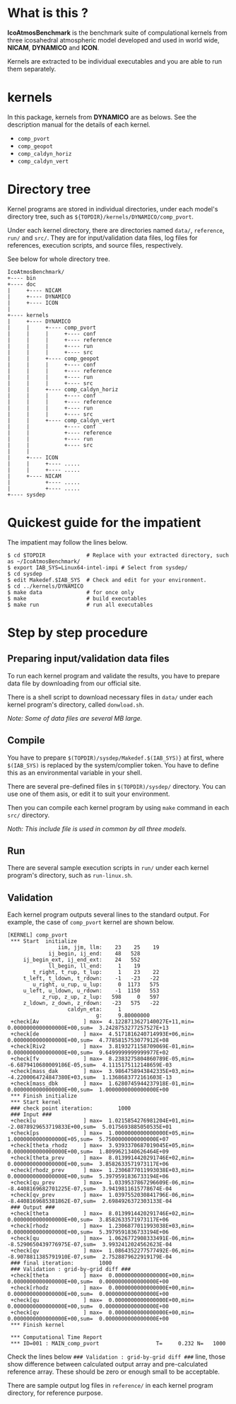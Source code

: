 # What is this ? #

**IcoAtmosBenchmark** is the benchmark suite of compulational kernels from
three icosahedral atmospheric model developed and used in world wide,
**NICAM**, **DYNAMICO** and **ICON**.

Kernels are extracted to be individual executables and you are able to
run them separately.

# kernels #

In this package, kernels from **DYNAMICO** are as belows.
See the description manual for the details of each kernel.

* `comp_pvort`
* `comp_geopot`
* `comp_caldyn_horiz`
* `comp_caldyn_vert`

# Directory tree #

Kernel programs are stored in individual directories,
under each model's directory tree, such as
 `${TOPDIR}/kernels/DYNAMICO/comp_pvort`.

Under each kernel directory, there are directories named
`data/`, `reference`, `run/` and `src/`.
They are for input/validation data files, log files for references,
execution scripts, and source files, respectively.

See below for whole directory tree.





    IcoAtmosBenchmark/
    +---- bin
    +---- doc
    |     +---- NICAM
    |     +---- DYNAMICO
    |     +---- ICON
    |
    +---- kernels
    |     +---- DYNAMICO
    |     |     +---- comp_pvort
    |     |     |     +---- conf
    |     |     |     +---- reference
    |     |     |     +---- run
    |     |     |     +---- src
    |     |     +---- comp_geopot
    |     |     |     +---- conf
    |     |     |     +---- reference
    |     |     |     +---- run
    |     |     |     +---- src
    |     |     +---- comp_caldyn_horiz
    |     |     |     +---- conf
    |     |     |     +---- reference
    |     |     |     +---- run
    |     |     |     +---- src
    |     |     +---- comp_caldyn_vert
    |     |           +---- conf
    |     |           +---- reference
    |     |           +---- run
    |     |           +---- src
    |     |
    |     +---- ICON
    |     |     +---- .....
    |     |     +---- .....
    |     +---- NICAM
    |           +---- .....
    |           +---- .....
    +---- sysdep



# Quickest guide for the impatient #

The impatient may follow the lines below.

    $ cd $TOPDIR             # Replace with your extracted directory, such as ~/IcoAtmosBenchmark/
    $ export IAB_SYS=Linux64-intel-impi # Select from sysdep/
    $ cd sysdep
    $ edit Makedef.$IAB_SYS  # Check and edit for your environment.
    $ cd ../kernels/DYNAMICO
    $ make data              # for once only
    $ make                   # build executables
    $ make run               # run all executables


# Step by step procedure #

## Preparing input/validation data files ##

To run each kernel program and validate the results, you have to prepare
data file by downloading from our official site.

There is a shell script to download necessary files in `data/` under each
kernel program's directory, called `donwload.sh`.

*Note: Some of data files are several MB large.*


## Compile ##


You have to prepare `$(TOPDIR)/sysdep/Makedef.$(IAB_SYS)}` at first,
where `$(IAB_SYS)` is replaced by the system/complier
token. You have to define this as an environmental variable in your
shell.

There are several pre-defined files in `$(TOPDIR)/sysdep/` directory.
You can use one of them asis, or edit it to suit your environment.

Then you can compile each kernel program by using `make` command in each
`src/` directory.

*Noth: This include file is used in common by all three models.*

## Run ##

There are several sample execution scripts in `run/` under each kernel
program's directory, such as `run-linux.sh`.

## Validation ##

Each kernel program outputs several lines to the standard output.
For example, the case of `comp_pvort` kernel are shown below.


    [KERNEL] comp_pvort
     *** Start  initialize
                    iim, jjm, llm:    23    25    19
                 ij_begin, ij_end:    48   528
         ij_begin_ext, ij_end_ext:    24   552
                 ll_begin, ll_end:     1    19
            t_right, t_rup, t_lup:     1    23    22
         t_left, t_ldown, t_rdown:    -1   -23   -22
            u_right, u_rup, u_lup:     0  1173   575
         u_left, u_ldown, u_rdown:    -1  1150   553
               z_rup, z_up, z_lup:   598     0   597
         z_ldown, z_down, z_rdown:   -23   575   -22
                       caldyn_eta:     1
                                g:     9.80000000
     +check[Av              ] max=  4.1228713627140027E+11,min=  0.0000000000000000E+00,sum=  3.2428753277257527E+13
     +check[de              ] max=  4.5171816240714993E+06,min=  0.0000000000000000E+00,sum=  4.7785815753077912E+08
     +check[Riv2            ] max=  3.8193271158709069E-01,min=  0.0000000000000000E+00,sum=  9.6499999999999977E+02
     +check[fv              ] max=  8.2383275804860789E-05,min= -6.6879410680009186E-05,sum=  4.1115175112148659E-03
     +check[mass_dak        ] max=  3.9864758943842335E+03,min= -4.2200064724847380E+03,sum=  1.1368683772161603E-13
     +check[mass_dbk        ] max=  1.6280745944237918E-01,min=  0.0000000000000000E+00,sum=  1.0000000000000000E+00
     *** Finish initialize
     *** Start kernel
     ### check point iteration:        1000
     ### Input ###
     +check[u               ] max=  1.0215854276981204E+01,min= -2.0878929653719833E+00,sum=  5.0175693885050535E+01
     +check[ps              ] max=  1.0000000000000000E+05,min=  1.0000000000000000E+05,sum=  5.7500000000000000E+07
     +check[theta_rhodz     ] max=  3.9393370687019045E+05,min=  0.0000000000000000E+00,sum=  1.8099621340626464E+09
     +check[theta_prev      ] max=  8.0139914420291746E+02,min=  0.0000000000000000E+00,sum=  3.8582633571973117E+06
     +check[rhodz_prev      ] max=  1.2306877011993038E+03,min=  0.0000000000000000E+00,sum=  5.3979591836733194E+06
     +check[qu_prev         ] max=  1.0339537867296609E-06,min= -8.4408169682701225E-07,sum=  3.9419811615778674E-04
     +check[qv_prev         ] max=  1.0397552030841796E-06,min= -8.4408169685381862E-07,sum=  2.6984926372303133E-04
     ### Output ###
     +check[theta           ] max=  8.0139914420291746E+02,min=  0.0000000000000000E+00,sum=  3.8582633571973117E+06
     +check[rhodz           ] max=  1.2306877011993038E+03,min=  0.0000000000000000E+00,sum=  5.3979591836733194E+06
     +check[qu              ] max=  1.0626772908333491E-06,min= -8.5290650439776975E-07,sum=  3.9932412024562623E-04
     +check[qv              ] max=  1.0864352277577492E-06,min= -8.9078811385791910E-07,sum=  2.7528879622919179E-04
     ### final iteration:        1000
     ### Validation : grid-by-grid diff ###
     +check[theta           ] max=  0.0000000000000000E+00,min=  0.0000000000000000E+00,sum=  0.0000000000000000E+00
     +check[rhodz           ] max=  0.0000000000000000E+00,min=  0.0000000000000000E+00,sum=  0.0000000000000000E+00
     +check[qu              ] max=  0.0000000000000000E+00,min=  0.0000000000000000E+00,sum=  0.0000000000000000E+00
     +check[qv              ] max=  0.0000000000000000E+00,min=  0.0000000000000000E+00,sum=  0.0000000000000000E+00
     *** Finish kernel
    
     *** Computational Time Report
     *** ID=001 : MAIN_comp_pvort                  T=     0.232 N=   1000


Check the lines below `### Validation : grid-by-grid diff ###` line,
those show difference between calculated output array and pre-calculated reference array.
These should be zero or enough small to be acceptable.

There are sample output log files in `reference/` in each kernel program
directory, for reference purpose.
